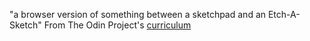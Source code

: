 "a browser version of something between a sketchpad and an Etch-A-Sketch"
From The Odin Project's [curriculum](https://www.theodinproject.com/courses/web-development-101/lessons/etch-a-sketch-project)